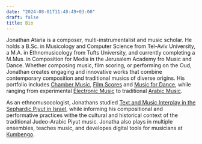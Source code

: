 ```yaml
---
date: "2024-08-01T11:48:49+03:00"
draft: false
title: Bio
---
```

Jonathan Ataria is a composer, multi-instrumentalist and music scholar. He holds a B.Sc. in Musicology and Computer Science from Tel-Aviv University, a M.A. in Ethnomusicology from Tufts University, and currently completing a M.Mus. in Composition for Media in the Jerusalem Academy fro Music and Dance. Whether composing music, film scoring, or performing on the Oud, Jonathan creates engaging and innovative works that combine contemporary composition and traditional musics of diverse origins.
His portfolio includes [Chamber Music](/media/mixed-media/look-up), [Film Scores](/media/film-scores/tatiana) and [Music for Dance](/media/mixed-media/look-up), while ranging from experimental [Electronic Music](/media/mixed-media/untitled-electronic) to traditional [Arabic Music](/media/art-music/oghniyat-elharizi).

As an ethnomusocologist, Jonathans studied [Text and Music Interplay in the Sephardic Piyut in Israel](https://www.proquest.com/openview/31eb07ac06dd2110ae45be0b9ceb215a/1?pq-origsite=gscholar&cbl=18750&diss=y), while informing his compositional and performative practices withe the cultural and historical context of the traditional Judeo-Arabic Piyut music. Jonatha also plays in multiple ensembles, teaches music, and developes digital tools for musicians at [Kumbengo](https://www.kumbengo.com).